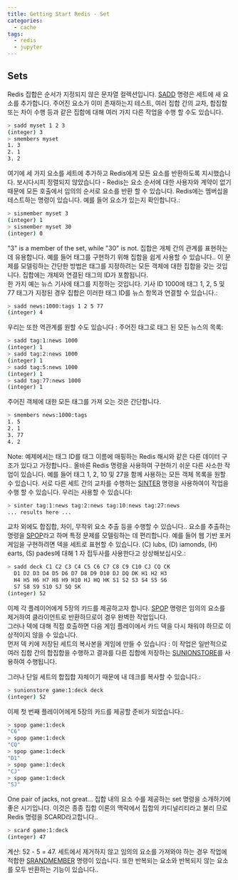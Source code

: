 ```yaml
---
title: Getting Start Redis - Set
categories:
  - cache
tags:
  - redis
  - jupyter
---
```


## Sets
Redis 집합은 순서가 지정되지 않은 문자열 컬렉션입니다. [SADD](https://redis.io/commands/sadd) 명령은 세트에 새 요소를 추가합니다. 주어진 요소가 이미 존재하는지 테스트, 여러 집합 간의 교차, 합집합 또는 차이 수행 등과 같은 집합에 대해 여러 가지 다른 작업을 수행 할 수도 있습니다.
```bash
> sadd myset 1 2 3
(integer) 3
> smembers myset
1. 3
2. 1
3. 2
```
여기에 세 가지 요소를 세트에 추가하고 Redis에게 모든 요소를 반환하도록 지시했습니다. 보시다시피 정렬되지 않았습니다 - Redis는 요소 순서에 대한 사용자와 계약이 없기 때문에 모든 호출에서 임의의 순서로 요소를 반환 할 수 있습니다.
Redis에는 멤버십을 테스트하는 명령이 있습니다. 
예를 들어 요소가 있는지 확인합니다.:
```bash
> sismember myset 3
(integer) 1
> sismember myset 30
(integer) 0
```
"3" is a member of the set, while "30" is not.
집합은 개체 간의 관계를 표현하는 데 유용합니다. 예를 들어 태그를 구현하기 위해 집합을 쉽게 사용할 수 있습니다..
이 문제를 모델링하는 간단한 방법은 태그를 지정하려는 모든 객체에 대한 집합을 갖는 것입니다. 집합에는 개체와 연결된 태그의 ID가 포함됩니다.  
한 가지 예는 뉴스 기사에 태그를 지정하는 것입니다. 기사 ID 1000에 태그 1, 2, 5 및 77 태그가 지정된 경우 집합은 이러한 태그 ID를 뉴스 항목과 연결할 수 있습니다.:
```bash
> sadd news:1000:tags 1 2 5 77
(integer) 4
```
우리는 또한 역관계를 원할 수도 있습니다 : 주어진 태그로 태그 된 모든 뉴스의 목록:
```bash
> sadd tag:1:news 1000
(integer) 1
> sadd tag:2:news 1000
(integer) 1
> sadd tag:5:news 1000
(integer) 1
> sadd tag:77:news 1000
(integer) 1
```
주어진 객체에 대한 모든 태그를 가져 오는 것은 간단합니다.
```bash
> smembers news:1000:tags
1. 5
2. 1
3. 77
4. 2
```
Note: 예제에서는 태그 ID를 태그 이름에 매핑하는 Redis 해시와 같은 다른 데이터 구조가 있다고 가정합니다..
올바른 Redis 명령을 사용하여 구현하기 쉬운 다른 사소한 작업이 있습니다. 예를 들어 태그 1, 2, 10 및 27을 함께 사용하는 모든 객체 목록을 원할 수 있습니다. 서로 다른 세트 간의 교차를 수행하는 [SINTER](https://redis.io/commands/sinter) 명령을 사용하여이 작업을 수행 할 수  있습니다. 우리는 사용할 수 있습니다:
```bash
> sinter tag:1:news tag:2:news tag:10:news tag:27:news
... results here ...
```
교차 외에도 합집합, 차이, 무작위 요소 추출 등을 수행할 수 있습니다..
요소를 추출하는 명령을 [SPOP](https://redis.io/commands/spop)라고 하며 특정 문제를 모델링하는 데 편리합니다. 예를 들어 웹 기반 포커 게임을 구현하려면 덱을 세트로 표현할 수 있습니다. (C) lubs, (D) iamonds, (H) earts, (S) pades에 대해 1 자 접두사를 사용한다고 상상해보십시오.:
```bash
> sadd deck C1 C2 C3 C4 C5 C6 C7 C8 C9 C10 CJ CQ CK
  D1 D2 D3 D4 D5 D6 D7 D8 D9 D10 DJ DQ DK H1 H2 H3
  H4 H5 H6 H7 H8 H9 H10 HJ HQ HK S1 S2 S3 S4 S5 S6
  S7 S8 S9 S10 SJ SQ SK
(integer) 52
```
이제 각 플레이어에게 5장의 카드를 제공하고자 합니다. [SPOP](https://redis.io/commands/spop) 명령은 임의의 요소를 제거하여 클라이언트로 반환하므로이 경우 완벽한 작업입니다.  
그러나 덱에 대해 직접 호출하면 다음 게임 플레이에서 카드 덱을 다시 채워야 하므로 이상적이지 않을 수 있습니다.  
먼저 덱 키에 저장된 세트의 복사본을 게임에 만들 수 있습니다 : 
이 작업은 일반적으로 여러 집합 간의 합집합을 수행하고 결과를 다른 집합에 저장하는 [SUNIONSTORE](https://redis.io/commands/sunionstore)를 사용하여 수행됩니다.   

그러나 단일 세트의 합집합 자체이기 때문에 내 데크를 복사할 수 있습니다.:
```bash
> sunionstore game:1:deck deck
(integer) 52
```
이제 첫 번째 플레이어에게 5장의 카드를 제공할 준비가 되었습니다.:
```bash
> spop game:1:deck
"C6"
> spop game:1:deck
"CQ"
> spop game:1:deck
"D1"
> spop game:1:deck
"CJ"
> spop game:1:deck
"SJ"
```
One pair of jacks, not great...
집합 내의 요소 수를 제공하는 set 명령을 소개하기에 좋은 시기입니다. 이것은 종종 집합 이론의 맥락에서 집합의 카디널리티라고 불리  므로 Redis 명령을 SCARD라고합니다..
```bash
> scard game:1:deck
(integer) 47
```
계산: 52 - 5 = 47.
세트에서 제거하지 않고 임의의 요소를 가져와야 하는 경우 작업에 적합한 [SRANDMEMBER](https://redis.io/commands/srandmember) 명령이 있습니다. 또한 반복되는 요소와 반복되지 않는 요소를 모두 반환하는 기능이 있습니다..
